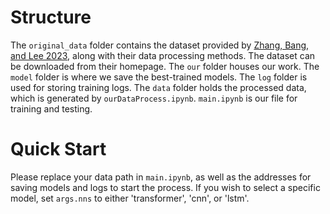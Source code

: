 # Structure

The `original_data` folder contains the dataset provided by [Zhang, Bang, and Lee 2023](https://github.com/Lee-CBG/PiTE), along with their data processing methods. The dataset can be downloaded from their homepage.
The `our` folder houses our work.
The `model` folder is where we save the best-trained models. The `log` folder is used for storing training logs. The `data` folder holds the processed data, which is generated by `ourDataProcess.ipynb`.
`main.ipynb` is our file for training and testing.



# Quick Start

Please replace your data path in `main.ipynb`, as well as the addresses for saving models and logs to start the process. If you wish to select a specific model, set `args.nns` to either 'transformer', 'cnn', or 'lstm'.
